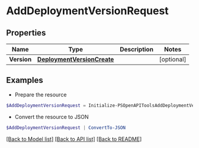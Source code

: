 # AddDeploymentVersionRequest
## Properties

Name | Type | Description | Notes
------------ | ------------- | ------------- | -------------
**Version** | [**DeploymentVersionCreate**](DeploymentVersionCreate.md) |  | [optional] 

## Examples

- Prepare the resource
```powershell
$AddDeploymentVersionRequest = Initialize-PSOpenAPIToolsAddDeploymentVersionRequest  -Version null
```

- Convert the resource to JSON
```powershell
$AddDeploymentVersionRequest | ConvertTo-JSON
```

[[Back to Model list]](../README.md#documentation-for-models) [[Back to API list]](../README.md#documentation-for-api-endpoints) [[Back to README]](../README.md)

